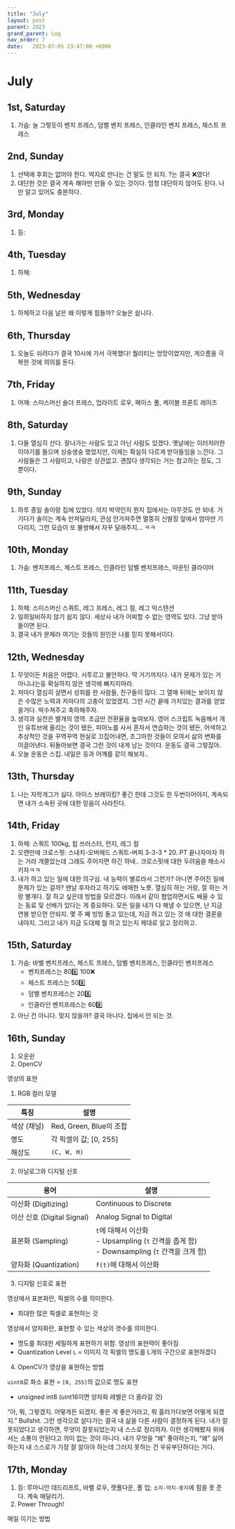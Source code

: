 ```yaml
---
title: "July"
layout: post
parent: 2023
grand_parent: Log
nav_order: 7
date:   2023-07-05 23:47:00 +0900
---
```

# July

## 1st, Saturday
1. 가슴: 늘 그렇듯이 벤치 프레스, 덤벨 벤치 프레스, 인클라인 벤치 프레스, 체스트 프레스

## 2nd, Sunday
1. 선택에 후회는 없어야 한다. 억지로 만나는 건 말도 안 되지. ?는 결국 ❌였다! 
2. 대단한 것은 결국 계속 해야만 만들 수 있는 것이다. 엄청 대단하지 않아도 된다. 나만 알고 있어도 충분하다.

## 3rd, Monday
1. 등:

## 4th, Tuesday
1. 하체: 

## 5th, Wednesday
1. 하체하고 다음 날은 왜 이렇게 힘들까? 오늘은 쉽니다.

## 6th, Thursday
1. 오늘도 쉬려다가 결국 10시에 가서 극복했다! 퀄리티는 엉망이었지만, 게으름을 극복한 것에 의의를 둔다.

## 7th, Friday
1. 어깨: 스미스머신 숄더 프레스, 업라이트 로우, 페이스 풀, 케이블 프론트 레이즈

## 8th, Saturday
1. 다들 열심히 산다. 잘나가는 사람도 있고 아닌 사람도 있겠다. 옛날에는 이러저러한 이야기를 들으며 싱숭생숭 했었지만, 이제는 확실히 다르게 받아들임을 느낀다. 그 사람들은 그 사람이고, 나랑은 상관없고. 괜찮다 생각되는 거는 참고하는 정도, 그 뿐이다.

## 9th, Sunday
1. 하루 종일 솔이랑 집에 있었다. 의지 박약인지 뭔지 집에서는 아무것도 안 되네. 거기다가 솔이는 계속 만져달라지, 관심 안가져주면 멀뚱히 신발장 앞에서 엄마만 기다리지, 그런 모습이 또 불쌍해서 자꾸 달래주지... ㅋㅋ 

## 10th, Monday
1. 가슴: 벤치프레스, 체스트 프레스, 인클라인 덤벨 벤치프레스, 마운틴 클라이머

## 11th, Tuesday
1. 하체: 스미스머신 스쿼트, 레그 프레스, 레그 컬, 레그 익스텐션
2. 일희일비하지 않기 쉽지 않다. 세상사 내가 어찌할 수 없는 영역도 있다. 그냥 받아들이면 된다.
3. 결국 내가 문제라 여기는 것들의 원인은 나를 믿지 못해서이다. 

## 12th, Wednesday
1. 무엇이든 처음은 어렵다. 서투르고 불안하다. 딱 거기까지다. 내가 문제가 있는 거 아니냐는둥 확실하지 않은 생각에 빠지지마라.
2. 저마다 열심히 살면서 성취를 한 사람들, 친구들이 많다. 그 열매 뒤에는 보이지 않은 수많은 노력과 저마다의 고충이 있었겠지. 그런 시간 끝에 가치있는 결과를 얻었을거다. 박수쳐주고 축하해주자.
3. 생각과 실천은 별개의 영역. 조금만 전환율을 높여보자. 영어 스크립트 녹음해서 개인 유튜브에 올리는 것이 됐든, 피아노를 사서 혼자서 연습하는 것이 됐든, 어색하고 추상적인 것을 꾸역꾸역 현실로 끄집어내면, 조그마한 것들이 모여서 삶의 변화를 이끌어낸다. 뒤돌아보면 결국 그런 것이 내게 남는 것이다. 운동도 결국 그렇잖아.
4. 오늘 운동은 스킵. 내일은 등과 어깨를 같이 해보자..

## 13th, Thursday
1. 나는 자학개그가 싫다. 아이스 브레이킹? 좋긴 한데 그것도 한 두번이어야지, 계속되면 내가 소속된 곳에 대한 믿음이 사라진다.


## 14th, Friday
1. 하체: 스쿼트 100kg, 힙 쓰러스터, 런지, 레그 컬
2. 오랜만에 크로스핏: 스내치-오버헤드 스쿼트-버피 3-3-3 * 20. PT 끝나자마자 하는 거라 개쫄았는데 그래도 주어지면 하긴 하네.. 크로스핏에 대한 두려움을 해소시키자ㅋㅋ
3. 내가 하고 있는 일에 대한 의구심. 내 능력이 별로라서 그런가? 아니면 주어진 일에 문제가 있는 걸까? 맨날 후자라고 하기도 애매한 노릇. 열심히 하는 거랑, 잘 하는 거랑 별개다. 잘 하고 싶은데 방법을 모르겠다. 이래서 같이 협업하면서도 배울 수 있는 동료 및 선배가 있다는 게 중요하다.
모든 일을 내가 다 해낼 수 있으면, 난 지금 연봉 받으먼 안되지. 몇 주 째 빙빙 돌고 있는데, 지금 하고 있는 것
에 대한 결론을 내야지. 그리고 내가 지금 도대체 뭘 하고 있는지 제대로 알고 정리하고.

## 15th, Saturday
1. 가슴: 바벨 벤치프레스, 체스트 프레스, 덤벨 벤치프레스, 인클라인 벤치프레스
	- 벤치프레스는 806️⃣ 100❌
	- 체스트 프레스는 508️⃣
	- 덤벨 벤치프레스는 208️⃣
	- 인클라인 벤치프레스는 608️⃣
2. 아닌 건 아니다. 맞지 않을까? 결국 아니다. 집에서 안 되는 것.

## 16th, Sunday 
1. 오운쉰
2. OpenCV

영상의 표현
1. RGB 컬러 모델

|특징|설명|
|---|---|
|색상 (채널)|Red, Green, Blue의 조합|
|명도|각 픽셀의 값; [0, 255]|
|해상도|`(C, W, H)`|

2. 아날로그와 디지털 신호

|용어|설명|
|---|---|
|이산화 (Digitizing)|Continuous to Discrete|
|이산 신호 (Digital Signal)|Analog Signal to Digital|
|표본화 (Sampling)|`t`에 대해서 이산화<br>- Upsampling (`t` 간격을 좁게 함)<br>- Downsampling (`t` 간격을 크게 함)|
|양자화 (Quantization)|`f(t)`에 대해서 이산화|

3. 디지털 신호로 표현

영상에서 표본화란, 픽셀의 수를 의미한다.
- 최대한 많은 픽셀로 표현하는 것

영상에서 양자화란, 표현할 수 있는 색상의 갯수를 의미한다.
- 명도를 최대한 세밀하게 표현하기 위함. 영상의 표현력이 좋아짐
- Quantization Level `L` = 이미지 각 픽셀의 명도를 L개의 구간으로 표현하겠다

4. OpenCV가 영상을 표현하는 방법

`uint8`로 화소 표현 = `[0, 255]`의 값으로 명도 표현
- unsigned int8 (uint16이면 양자화 레벨은 더 올라갈 것)

“아, 뭐, 그렇겠지. 어떻게든 되겠지. 좋은 게 좋은거라고, 뭐 흘러가다보면 어떻게 되겠지.” Bullshit. 그런 생각으로 살다가는 결국 내 삶을 다른 사람이 결정하게 된다. 내가 잘못되었다고 생각하면, 무엇이 잘못되었는지 내 스스로 정리하자. 이런 생각해봤자 위에서는 소통이 안된다고 의미 없는 것이 아니다. 내가 무엇을 “왜” 좋아하는지, “왜” 싫어하는지 내 스스로가 가장 잘 알아야 하는데 그러지 못하는 건 우유부단하다는 거다.

## 17th, Monday
1. 등: 루마니안 데드리프트, 바벨 로우, 랫풀다운, 풀 업; `소지-약지-중지`에 힘을 못 준다. 계속 매달리기.
2. Power Through!
﻿

매일 이기는 방법






